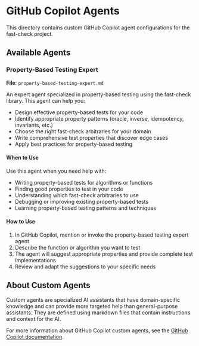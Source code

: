 # GitHub Copilot Agents

This directory contains custom GitHub Copilot agent configurations for the fast-check project.

## Available Agents

### Property-Based Testing Expert

**File**: `property-based-testing-expert.md`

An expert agent specialized in property-based testing using the fast-check library. This agent can help you:

- Design effective property-based tests for your code
- Identify appropriate property patterns (oracle, inverse, idempotency, invariants, etc.)
- Choose the right fast-check arbitraries for your domain
- Write comprehensive test properties that discover edge cases
- Apply best practices for property-based testing

#### When to Use

Use this agent when you need help with:

- Writing property-based tests for algorithms or functions
- Finding good properties to test in your code
- Understanding which fast-check arbitraries to use
- Debugging or improving existing property-based tests
- Learning property-based testing patterns and techniques

#### How to Use

1. In GitHub Copilot, mention or invoke the property-based testing expert agent
2. Describe the function or algorithm you want to test
3. The agent will suggest appropriate properties and provide complete test implementations
4. Review and adapt the suggestions to your specific needs

## About Custom Agents

Custom agents are specialized AI assistants that have domain-specific knowledge and can provide more targeted help than general-purpose assistants. They are defined using markdown files that contain instructions and context for the AI.

For more information about GitHub Copilot custom agents, see the [GitHub Copilot documentation](https://docs.github.com/en/copilot).

